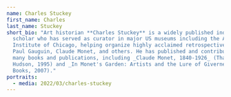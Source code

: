 ```yaml
---
name: Charles Stuckey
first_name: Charles
last_name: Stuckey
short_bio: "Art historian **Charles Stuckey** is a widely published independent
  scholar who has served as curator in major US museums including the Art
  Institute of Chicago, helping organize highly acclaimed retrospectives for
  Paul Gauguin, Claude Monet, and others. He has published and contributed to
  many books and publications, including _Claude Monet, 1840-1926_ (Thames and
  Hudson, 1995) and _In Monet's Garden: Artists and the Lure of Giverney_ (Scala
  Books, 2007)."
portraits:
  - media: 2022/03/charles-stuckey
---
```

